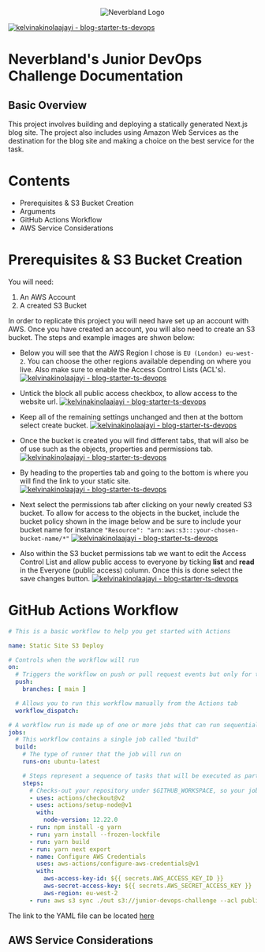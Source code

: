 <p align="center">
  <img src="https://i.ibb.co/W0N0vr0/white-nextjs-1.png" alt="Neverbland Logo"/>
</p>
<a href="#" title="Go to GitHub repo"><img src="https://img.shields.io/static/v1?label=kelvinakinolaajayi&message=blog-starter-ts-devops&color=red&logo=github" alt="kelvinakinolaajayi - blog-starter-ts-devops"></a>

 # Neverbland's Junior DevOps Challenge Documentation

## Basic Overview
This project involves building and deploying a statically generated Next.js blog site. The project also includes using Amazon Web Services as the destination for the blog site and making a choice on the best service for the task.

# Contents
- Prerequisites & S3 Bucket Creation
- Arguments
- GitHub Actions Workflow
- AWS Service Considerations

# Prerequisites & S3 Bucket Creation
You will need: 
1. An AWS Account
2. A created S3 Bucket 

In order to replicate this project you will need have set up an account with AWS. Once you have created an account, you will also need to create an S3 bucket. The steps and example images are shwon below:

- Below you will see that the AWS Region I chose is `EU (London) eu-west-2`. You can choose the other regions available depending on where you live. Also make sure to enable the Access Control Lists (ACL's).
<a href="#" title="Go to GitHub repo"><img src="https://gcdn.pbrd.co/images/VYb7DXhTTyP3.png?o=1" alt="kelvinakinolaajayi - blog-starter-ts-devops"></a>

- Untick the block all public access checkbox, to allow access to the website url.
<a href="#" title="Go to GitHub repo"><img src="https://gcdn.pbrd.co/images/dUC9oOFkFzLC.png?o=1" alt="kelvinakinolaajayi - blog-starter-ts-devops"></a>

- Keep all of the remaining settings unchanged and then at the bottom select create bucket.
<a href="#" title="Go to GitHub repo"><img src="https://gcdn.pbrd.co/images/BnqmC5ofAcUl.png?o=1" alt="kelvinakinolaajayi - blog-starter-ts-devops"></a>

- Once the bucket is created you will find different tabs, that will also be of use such as the objects, properties and permissions tab.
<a href="#" title="Go to GitHub repo"><img src="https://gcdn.pbrd.co/images/FsuysTiTrs1J.png?o=1" alt="kelvinakinolaajayi - blog-starter-ts-devops"></a>

- By heading to the properties tab and going to the bottom is where you will find the link to your static site.
<a href="#" title="Go to GitHub repo"><img src="https://gcdn.pbrd.co/images/5EDIjsMpb3PB.png?o=1" alt="kelvinakinolaajayi - blog-starter-ts-devops"></a>

- Next select the permissions tab after clicking on your newly created S3 bucket. To allow for access to the objects in the bucket, include the bucket policy shown in the image below and be sure to include your bucket name for instance `"Resource": "arn:aws:s3:::your-chosen-bucket-name/*"`
<a href="#" title="Go to GitHub repo"><img src="https://gcdn.pbrd.co/images/du7rfRUlXTXK.png?o=1" alt="kelvinakinolaajayi - blog-starter-ts-devops"></a>

- Also within the S3 bucket permissions tab we want to edit the Access Control List and allow public access to everyone by ticking <strong>list</strong> and <strong>read</strong> in the Everyone (public access) column. Once this is done select the save changes button.
<a href="#" title="Go to GitHub repo"><img src="https://gcdn.pbrd.co/images/sRrtmQkccWGT.png?o=1" alt="kelvinakinolaajayi - blog-starter-ts-devops"></a>

# GitHub Actions Workflow
```yaml
# This is a basic workflow to help you get started with Actions

name: Static Site S3 Deploy

# Controls when the workflow will run
on:
  # Triggers the workflow on push or pull request events but only for the main branch
  push:
    branches: [ main ]

  # Allows you to run this workflow manually from the Actions tab
  workflow_dispatch:

# A workflow run is made up of one or more jobs that can run sequentially or in parallel
jobs:
  # This workflow contains a single job called "build"
  build:
    # The type of runner that the job will run on
    runs-on: ubuntu-latest

    # Steps represent a sequence of tasks that will be executed as part of the job
    steps:
      # Checks-out your repository under $GITHUB_WORKSPACE, so your job can access it
      - uses: actions/checkout@v2
      - uses: actions/setup-node@v1
        with:
          node-version: 12.22.0
      - run: npm install -g yarn
      - run: yarn install --frozen-lockfile
      - run: yarn build
      - run: yarn next export
      - name: Configure AWS Credentials
        uses: aws-actions/configure-aws-credentials@v1
        with:
          aws-access-key-id: ${{ secrets.AWS_ACCESS_KEY_ID }}
          aws-secret-access-key: ${{ secrets.AWS_SECRET_ACCESS_KEY }}
          aws-region: eu-west-2
      - run: aws s3 sync ./out s3://junior-devops-challenge --acl public-read
```
The link to the YAML file can be located [here](https://github.com/kelvinakinolaajayi/blog-starter-ts-devops/blob/main/.github/workflows/deploy.yml)

## AWS Service Considerations
